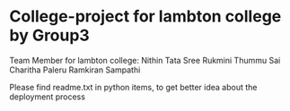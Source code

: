 # College-project for lambton college by Group3 
Team Member for lambton college:
Nithin Tata
Sree Rukmini Thummu
Sai Charitha Paleru
Ramkiran Sampathi

Please find readme.txt in python items, to get better idea about the deployment process

